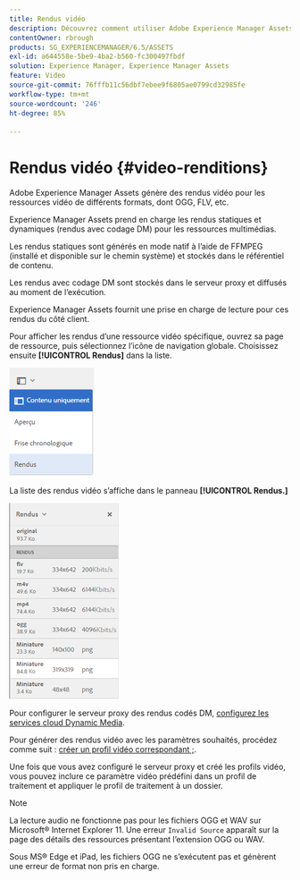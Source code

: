 ```yaml
---
title: Rendus vidéo
description: Découvrez comment utiliser Adobe Experience Manager Assets pour générer des rendus vidéo pour des ressources vidéo de différents formats, notamment OGG, FLV, etc.
contentOwner: rbrough
products: SG_EXPERIENCEMANAGER/6.5/ASSETS
exl-id: a644558e-5be9-4ba2-b560-fc300497fbdf
solution: Experience Manager, Experience Manager Assets
feature: Video
source-git-commit: 76fffb11c56dbf7ebee9f6805ae0799cd32985fe
workflow-type: tm+mt
source-wordcount: '246'
ht-degree: 85%

---
```


# Rendus vidéo {#video-renditions}

Adobe Experience Manager Assets génère des rendus vidéo pour les ressources vidéo de différents formats, dont OGG, FLV, etc.

Experience Manager Assets prend en charge les rendus statiques et dynamiques (rendus avec codage DM) pour les ressources multimédias.

Les rendus statiques sont générés en mode natif à l’aide de FFMPEG (installé et disponible sur le chemin système) et stockés dans le référentiel de contenu.

Les rendus avec codage DM sont stockés dans le serveur proxy et diffusés au moment de l’exécution.

Experience Manager Assets fournit une prise en charge de lecture pour ces rendus du côté client.

Pour afficher les rendus d’une ressource vidéo spécifique, ouvrez sa page de ressource, puis sélectionnez l’icône de navigation globale. Choisissez ensuite **[!UICONTROL Rendus]** dans la liste.

![chlimage_1-478](assets/chlimage_1-478.png)

 La liste des rendus vidéo s’affiche dans le panneau **[!UICONTROL Rendus.]**

![chlimage_1-479](assets/chlimage_1-479.png)

Pour configurer le serveur proxy des rendus codés DM, [configurez les services cloud Dynamic Media](config-dynamic.md).

Pour générer des rendus vidéo avec les paramètres souhaités, procédez comme suit : [créer un profil vidéo correspondant ;](video-profiles.md).

Une fois que vous avez configuré le serveur proxy et créé les profils vidéo, vous pouvez inclure ce paramètre vidéo prédéfini dans un profil de traitement et appliquer le profil de traitement à un dossier.

>[!NOTE]
>
>La lecture audio ne fonctionne pas pour les fichiers OGG et WAV sur Microsoft® Internet Explorer 11. Une erreur `Invalid Source` apparaît sur la page des détails des ressources présentant l’extension OGG ou WAV.
>
>Sous MS® Edge et iPad, les fichiers OGG ne s’exécutent pas et génèrent une erreur de format non pris en charge.
